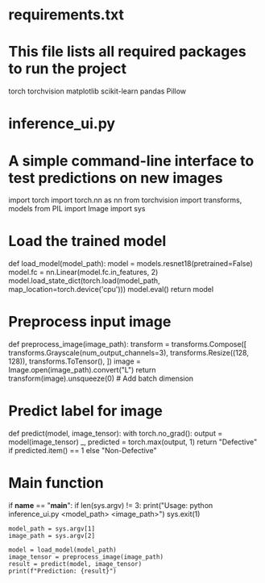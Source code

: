 # requirements.txt
# This file lists all required packages to run the project

torch
torchvision
matplotlib
scikit-learn
pandas
Pillow


# inference_ui.py
# A simple command-line interface to test predictions on new images

import torch
import torch.nn as nn
from torchvision import transforms, models
from PIL import Image
import sys

# Load the trained model
def load_model(model_path):
    model = models.resnet18(pretrained=False)
    model.fc = nn.Linear(model.fc.in_features, 2)
    model.load_state_dict(torch.load(model_path, map_location=torch.device('cpu')))
    model.eval()
    return model

# Preprocess input image
def preprocess_image(image_path):
    transform = transforms.Compose([
        transforms.Grayscale(num_output_channels=3),
        transforms.Resize((128, 128)),
        transforms.ToTensor(),
    ])
    image = Image.open(image_path).convert("L")
    return transform(image).unsqueeze(0)  # Add batch dimension

# Predict label for image
def predict(model, image_tensor):
    with torch.no_grad():
        output = model(image_tensor)
        _, predicted = torch.max(output, 1)
        return "Defective" if predicted.item() == 1 else "Non-Defective"

# Main function
if __name__ == "__main__":
    if len(sys.argv) != 3:
        print("Usage: python inference_ui.py <model_path> <image_path>")
        sys.exit(1)

    model_path = sys.argv[1]
    image_path = sys.argv[2]

    model = load_model(model_path)
    image_tensor = preprocess_image(image_path)
    result = predict(model, image_tensor)
    print(f"Prediction: {result}")


